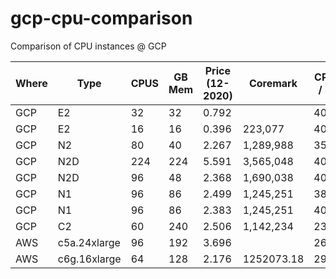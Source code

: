 # gcp-cpu-comparison
Comparison of CPU instances @ GCP

| Where | Type | CPUS | GB Mem | Price (12-2020) | Coremark  | CPU / $ | Coremark / $ |
|-------|------|------|--------|-------|-----------|---------|--------------|
| GCP   | E2   | 32   | 32     | 0.792 |           | 40.4    |              |
| GCP   | E2   | 16   | 16     | 0.396 | 223,077   | 40.4    | 563326       |
| GCP   | N2   | 80   | 40     | 2.267 | 1,289,988 | 35.3    | 569029       |
| GCP   | N2D  | 224  | 224    | 5.591 | 3,565,048 | 40.1    | 637640       |
| GCP   | N2D  | 96   | 48     | 2.368 | 1,690,038 | 40.5    | **713698**   |
| GCP   | N1   | 96   | 86     | 2.499 | 1,245,251 | 38.4    | 498300       |
| GCP   | N1   | 96   | 86     | 2.383 | 1,245,251 | 40.3    | 522556       |
| GCP   | C2   | 60   | 240    | 2.506 | 1,142,234 | 23.9    | 455800       |
| AWS   | c5a.24xlarge | 96 |	192 |	3.696	| |	26.0	| |
| AWS	  | c6g.16xlarge | 64	| 128	| 2.176	|1252073.18 |	29.4 |	575401 |
